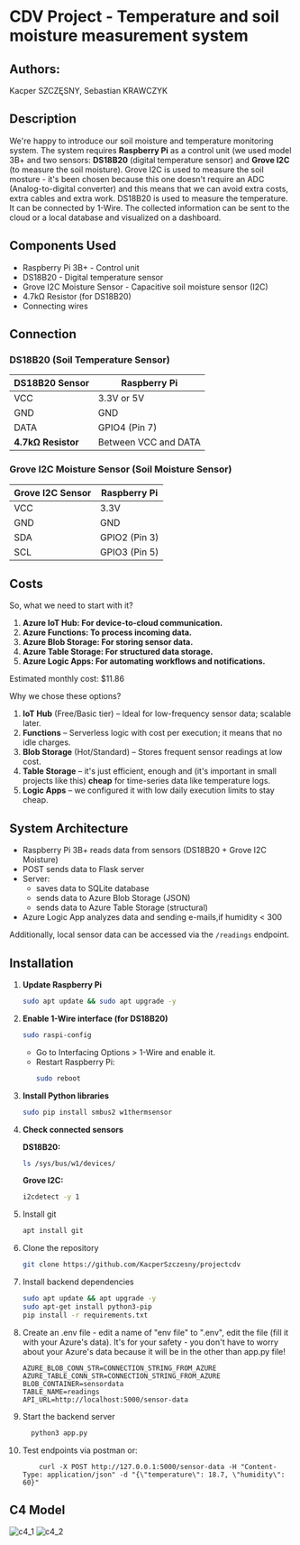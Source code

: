 # CDV Project - Temperature and soil moisture measurement system
## Authors: 
Kacper SZCZĘSNY, 
Sebastian KRAWCZYK
<br/>

## Description

We're happy to introduce our soil moisture and temperature monitoring system. The system requires **Raspberry Pi** as a control unit (we used model 3B+ and two sensors: **DS18B20** (digital temperature sensor) and **Grove I2C** (to measure the soil moisture). Grove I2C is used to measure the soil mosture - it's been chosen because this one doesn't require an ADC (Analog-to-digital converter) and this means that we can avoid extra costs, extra cables and extra work. DS18B20 is used to measure the temperature. It can be connected by 1-Wire. The collected information can be sent to the cloud or a local database and visualized on a dashboard.

## Components Used

* Raspberry Pi 3B+ - Control unit
* DS18B20 - Digital temperature sensor
* Grove I2C Moisture Sensor - Capacitive soil moisture sensor (I2C)
* 4.7kΩ Resistor (for DS18B20)
* Connecting wires


## Connection


### DS18B20 (Soil Temperature Sensor)

| DS18B20 Sensor  | Raspberry Pi |
|-----------------|--------------|
| VCC             | 3.3V or 5V   |
| GND             | GND          |
| DATA            | GPIO4 (Pin 7)|
| **4.7kΩ Resistor** | Between VCC and DATA |

### Grove I2C Moisture Sensor (Soil Moisture Sensor)

| Grove I2C Sensor | Raspberry Pi |
|------------------|--------------|
| VCC              | 3.3V         |
| GND              | GND          |
| SDA              | GPIO2 (Pin 3)|
| SCL              | GPIO3 (Pin 5)|

## Costs

So, what we need to start with it?

1. **Azure IoT Hub: For device-to-cloud communication.**
2. **Azure Functions: To process incoming data.**
3. **Azure Blob Storage: For storing sensor data.**
4. **Azure Table Storage: For structured data storage.**
5. **Azure Logic Apps: For automating workflows and notifications.​**

Estimated monthly cost: $11.86

Why we chose these options?

1. **IoT Hub** (Free/Basic tier) – Ideal for low-frequency sensor data; scalable later.
2. **Functions** – Serverless logic with cost per execution; it means that no idle charges.
3. **Blob Storage** (Hot/Standard) – Stores frequent sensor readings at low cost.
4. **Table Storage** – it's just efficient, enough and (it's important in small projects like this) **cheap** for time-series data like temperature logs.
5. **Logic Apps** – we configured it with low daily execution limits to stay cheap.

## System Architecture

* Raspberry Pi 3B+ reads data from sensors (DS18B20 + Grove I2C Moisture)
* POST sends data to Flask server
* Server:
  - saves data to SQLite database
  - sends data to Azure Blob Storage (JSON)
  - sends data to Azure Table Storage (structural)
* Azure Logic App analyzes data and sending e-mails,if humidity < 300

Additionally, local sensor data can be accessed via the `/readings` endpoint.


## Installation

1. **Update Raspberry Pi**
   ```sh
   sudo apt update && sudo apt upgrade -y
   ```

2. **Enable 1-Wire interface (for DS18B20)**
   ```sh
   sudo raspi-config
   ```
   * Go to Interfacing Options > 1-Wire and enable it.
   * Restart Raspberry Pi:
      ```sh
      sudo reboot
      ```
3. **Install Python libraries**
    ```sh
   sudo pip install smbus2 w1thermsensor
    ```

4. **Check connected sensors**

    **DS18B20:**
      ```sh
      ls /sys/bus/w1/devices/
      ```
      **Grove I2C:**
      ```sh
      i2cdetect -y 1
      ```

5. Install git
      ```sh
      apt install git 
      ```

6. Clone the repository
      ```sh
      git clone https://github.com/KacperSzczesny/projectcdv
      ```
7. Install backend dependencies
      ```sh
      sudo apt update && apt upgrade -y
      sudo apt-get install python3-pip
      pip install -r requirements.txt
      ```
8. Create an .env file - edit a name of "env file" to ".env", edit the file (fill it with your Azure's data). 
   It's for your safety - you don't have to worry about your Azure's data because it will be in the other than app.py file!
      ```
      AZURE_BLOB_CONN_STR=CONNECTION_STRING_FROM_AZURE
      AZURE_TABLE_CONN_STR=CONNECTION_STRING_FROM_AZURE
      BLOB_CONTAINER=sensordata
      TABLE_NAME=readings
      API_URL=http://localhost:5000/sensor-data
      ```


9. Start the backend server
    ```sh
      python3 app.py
    ```
10. Test endpoints via postman or:
    ```
        curl -X POST http://127.0.0.1:5000/sensor-data -H "Content-Type: application/json" -d "{\"temperature\": 18.7, \"humidity\": 60}"
    ```

## C4 Model


![c4_1](https://github.com/user-attachments/assets/7e8a3f88-8cf3-4abc-bb26-8b2ef7bf4572)
![c4_2](https://github.com/user-attachments/assets/6145d0d0-1a99-43b5-bbe4-3ad854a264dc)
